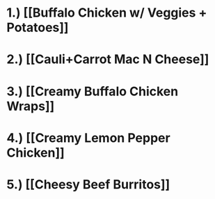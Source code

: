 # 1.) [[Buffalo Chicken w/ Veggies + Potatoes]]

# 2.) [[Cauli+Carrot Mac N Cheese]]

# 3.) [[Creamy Buffalo Chicken Wraps]]

# 4.) [[Creamy Lemon Pepper Chicken]]

# 5.) [[Cheesy Beef Burritos]]